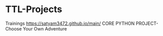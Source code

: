 # TTL-Projects
Trainings
https://satyam3472.github.io/main/ 
CORE PYTHON PROJECT- Choose Your Own Adventure
